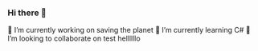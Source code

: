 ### Hi there 👋
🔭 I’m currently working on saving the planet
🌱 I’m currently learning C#
👯 I’m looking to collaborate on test
hellllllo

<!--
**nqminh12/nqminh12** is a ✨ _special_ ✨ repository because its `README.md` (this file) appears on your GitHub profile.

Here are some ideas to get you started:
https://github.com/nqminh12/nqminh12.git
- 🔭 I’m currently working on ...
- 🌱 I’m currently learning ...
- 👯 I’m looking to collaborate on ...
- 🤔 I’m looking for help with ...
- 💬 Ask me about ...
- 📫 How to reach me: ...
- 😄 Pronouns: ...
- ⚡ Fun fact: ...
-->
